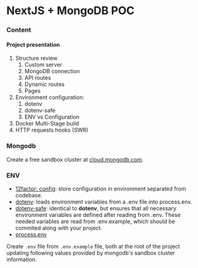 # NextJS + MongoDB POC

### Content

#### Project presentation
1. Structure review
   1. Custom server
   2. MongoDB connection
   3. API routes
   4. Dynamic routes
   5. Pages
2. Environment configuration:
   1. dotenv
   2. dotenv-safe
   3. ENV vs Configuration
3. Docker Multi-Stage build
4. HTTP requests hooks (SWR)

### Mongodb

Create a free sandbox cluster at [cloud.mongodb.com](https://cloud.mongodb.com).

### ENV

* [12factor: config](https://12factor.net/config): store configuration in environment separated from codebase.
* [dotenv](https://github.com/motdotla/dotenv): loads environment variables from a .env file into process.env.
* [dotenv-safe](https://github.com/rolodato/dotenv-safe): identical to **dotenv**, but ensures that all necessary environment variables are defined after reading from .env. These needed variables are read from .env.example, which should be commited along with your project.
* [process.env](https://nodejs.org/api/process.html#process_process_env)

Create `.env` file from `.env.example` file, both at the root of the project updating following values provided by mongodb's sandbox cluster information.
